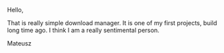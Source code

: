 Hello, 

That is really simple download manager. It is one of my first projects, build long time ago. 
I think I am a really sentimental person. 


Mateusz 